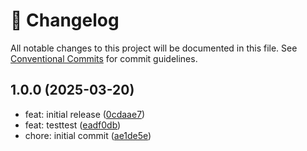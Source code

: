 <!-- markdownlint-disable --><!-- textlint-disable -->

# 📓 Changelog

All notable changes to this project will be documented in this file. See
[Conventional Commits](https://conventionalcommits.org) for commit guidelines.

## 1.0.0 (2025-03-20)

- feat: initial release ([0cdaae7](https://github.com/largis21/sanity-plugin-form-builder/commit/0cdaae7))
- feat: testtest ([eadf0db](https://github.com/largis21/sanity-plugin-form-builder/commit/eadf0db))
- chore: initial commit ([ae1de5e](https://github.com/largis21/sanity-plugin-form-builder/commit/ae1de5e))
